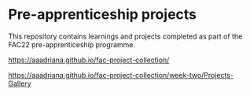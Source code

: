 # Pre-apprenticeship projects

This repository contains learnings and projects completed as part of the FAC22 pre-apprenticeship programme.

https://aaadriana.github.io/fac-project-collection/

https://aaadriana.github.io/fac-project-collection/week-two/Projects-Gallery

